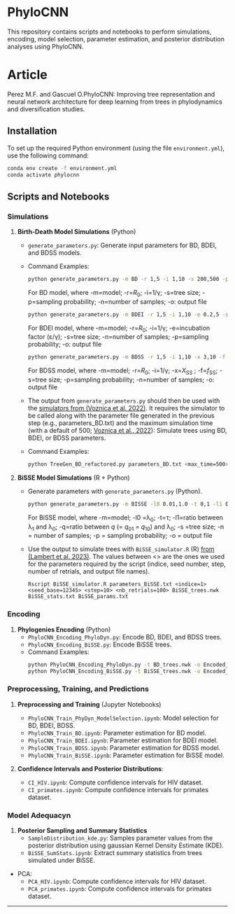 # PhyloCNN

This repository contains scripts and notebooks to perform simulations, encoding, model selection, parameter estimation, and posterior distribution analyses using PhyloCNN.

# Article
Perez M.F. and Gascuel O.PhyloCNN: Improving tree representation and neural network architecture for deep learning from trees in phylodynamics and diversification studies.

## **Installation**
To set up the required Python environment (using the file `environment.yml`), use the following command:
```bash
conda env create -f environment.yml
conda activate phylocnn
```

## **Scripts and Notebooks**

### **Simulations**
1. **Birth-Death Model Simulations** (Python)

    - `generate_parameters.py`: Generate input parameters for BD, BDEI, and BDSS models.
    - Command Examples:
      ```bash
      python generate_parameters.py -m BD -r 1,5 -i 1,10 -s 200,500 -p 0.01,1 -n 10000 -o parameters_BD.txt
      ```
      For BD model, where -m=model; -r=*R*<sub>0</sub>; -i=1/γ; -s=tree size; -p=sampling probability; -n=number of samples; -o: output file

      ```bash
      python generate_parameters.py -m BDEI -r 1,5 -i 1,10 -e 0.2,5 -s 200,500 -p 0.01,1 -n 10000 -o parameters_BDEI.txt
      ```
      For BDEI model, where -m=model; -r=*R*<sub>0</sub>; -i=1/γ; -e=incubation factor (ε/γ); -s=tree size; -n=number of samples; -p=sampling probability; -o: output file
      
      ```bash
      python generate_parameters.py -m BDSS -r 1,5 -i 1,10 -x 3,10 -f 0.05,0.2 -s 200,500 -p 0.01,1 -n 10000 -o parameters_BDSS.txt
      ```
      For BDSS model, where -m=model; -r=*R*<sub>0</sub>; -i=1/γ; -x=*X*<sub>SS</sub> ; -f=*f*<sub>SS</sub>; -s=tree size; -p=sampling probability; -n=number of samples; -o: output file


    - The output from `generate_parameters.py` should then be used with the [simulators from (Voznica et al. 2022)](https://github.com/evolbioinfo/phylodeep/tree/main/simulators/bd_models). 
    It requires the simulator to be called along with the parameter file generated in the previous step (e.g., parameters_BD.txt) and the maximum simulation time (with a default of 500; [Voznica et al., 2022](https://github.com/evolbioinfo/phylodeep/tree/main/simulators/bd_models)): Simulate trees using BD, BDEI, or BDSS parameters.
    - Command Examples:
      ```bash
      python TreeGen_BD_refactored.py parameters_BD.txt <max_time=500> > BD_trees.nwk
      ```

2. **BiSSE Model Simulations** (R + Python)
    - Generate parameters with `generate_parameters.py` (Python).
      ```bash
      python generate_parameters.py -m BISSE -l0 0.01,1.0 -t 0,1 -l1 0.1,1.0 -q 0.01,0.1 -s 200,500 -p 0.01,1 -n 10000 -o parameters_BiSSE.txt
      ```
      For BiSSE model, where -m=model; -l0 =λ<sub>0</sub>; -t=τ; -l1=ratio between λ<sub>1</sub> and λ<sub>0</sub>; -q=ratio between *q* (= *q*<sub>01</sub> = *q*<sub>10</sub>) and λ<sub>0</sub>; -s =tree size; -n = number of samples; -p = sampling probability; -o = output file

    - Use the output to simulate trees with `BiSSE_simulator.R` (R) [from (Lambert et al. 2023)](https://github.com/JakubVoz/deeptimelearning/tree/main/simulators/BiSSE).
    The values between <> are the ones we used for the parameters required by the script (indice, seed number, step, number of retrials, and output file names).
      ```
      Rscript BiSSE_simulator.R parameters_BiSSE.txt <indice=1> <seed_base=12345> <step=10> <nb_retrials=100> BiSSE_trees.nwk BiSSE_stats.txt BiSSE_params.txt
      ```

### **Encoding**
1. **Phylogenies Encoding** (Python)
    - `PhyloCNN_Encoding_PhyloDyn.py`: Encode BD, BDEI, and BDSS trees.
    - `PhyloCNN_Encoding_BiSSE.py`: Encode BiSSE trees.
    - Command Examples:
      ```bash
      python PhyloCNN_Encoding_PhyloDyn.py -t BD_trees.nwk -o Encoded_trees_BD.csv
      python PhyloCNN_Encoding_BiSSE.py -t BiSSE_trees.nwk -o Encoded_trees_BiSSE.csv
      ```

### **Preprocessing, Training, and Predictions**
1. **Preprocessing and Training** (Jupyter Notebooks)
    - `PhyloCNN_Train_PhyDyn_ModelSelection.ipynb`: Model selection for BD, BDEI, BDSS.
    - `PhyloCNN_Train_BD.ipynb`: Parameter estimation for BD model.
    - `PhyloCNN_Train_BDEI.ipynb`: Parameter estimation for BDEI model.
    - `PhyloCNN_Train_BDSS.ipynb`: Parameter estimation for BDSS model.
    - `PhyloCNN_Train_BiSSE.ipynb`: Parameter estimation for BiSSE model.

2. **Confidence Intervals and Posterior Distributions**:
    - `CI_HIV.ipynb`: Compute confidence intervals for HIV dataset.
    - `CI_primates.ipynb`: Compute confidence intervals for primates dataset.

### **Model Adequacyn**

1. **Posterior Sampling and Summary Statistics**
    - `SampleDistribution_kde.py`: Samples parameter values from the posterior distribution using gaussian Kernel Density Estimate (KDE).  
    - `BiSSE_SumStats.ipynb`: Extract summary statistics from trees simulated under BiSSE.

- PCA:
    - `PCA_HIV.ipynb`: Compute confidence intervals for HIV dataset.
    - `PCA_primates.ipynb`: Compute confidence intervals for primates dataset.

---
